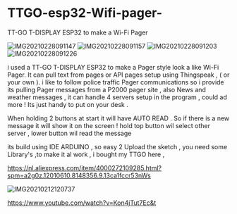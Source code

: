 # TTGO-esp32-Wifi-pager-

TT-GO T-DISPLAY ESP32 to make a Wi-Fi Pager 

![IMG20210228091147](https://user-images.githubusercontent.com/20719445/109411957-a9301f00-79a5-11eb-90a8-c9d538a823ef.jpg)
![IMG20210228091157](https://user-images.githubusercontent.com/20719445/109411956-a8978880-79a5-11eb-9652-7599aabc3ae6.jpg)
![IMG20210228091203](https://user-images.githubusercontent.com/20719445/109411958-a9301f00-79a5-11eb-8b57-4100799379fa.jpg)
![IMG20210228091226](https://user-images.githubusercontent.com/20719445/109412062-36737380-79a6-11eb-8543-86d99bb5525e.jpg)

i used a TT-GO T-DISPLAY ESP32 to make a Pager style look a like Wi-Fi Pager.
It can pull text from pages or API pages setup using Thingspeak , ( or your own ).
i like to follow police traffic Pager communications so i provide its pulling Pager messages from a P2000 pager site , also News and weather messages , it can handle 4 servers setup in the program , could ad more !
Its just handy to put on your desk .

When holding 2 buttons at start it will have AUTO READ .
So if there is a new message it will show it on the screen !
hold top button wil select other server ,
lower button wil read the message 

its build using IDE ARDUINO , so easy 2 Upload the sketch , you need some Library's ,to make it al work ,
i bought my TTGO here , 

https://nl.aliexpress.com/item/4000272109285.html?spm=a2g0z.12010610.8148356.9.13ca1fccr53nWs

![IMG20210212120737](https://user-images.githubusercontent.com/20719445/109412080-41c69f00-79a6-11eb-811a-eea297da18fe.jpg)

https://www.youtube.com/watch?v=Kon4jTut7Ec&t


